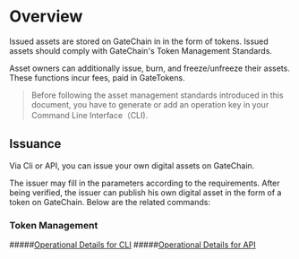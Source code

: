 # Overview

Issued assets are stored on GateChain in in the form of tokens. Issued assets should comply with GateChain's Token Management Standards.

Asset owners can additionally issue, burn, and freeze/unfreeze their assets. These functions incur fees, paid in GateTokens.


> Before following the asset management standards introduced in this document, you have to generate or add an operation key in your Command Line Interface（CLI).


## Issuance

Via Cli or API, you can issue your own digital assets on GateChain.

The issuer may fill in the parameters according to the requirements. After being verified, the issuer can publish his own digital asset in the form of a token on GateChain. Below are the related commands:

### Token Management
#####[Operational Details for CLI](./cli/token.md)
#####[Operational Details for API](./API/token.md)

